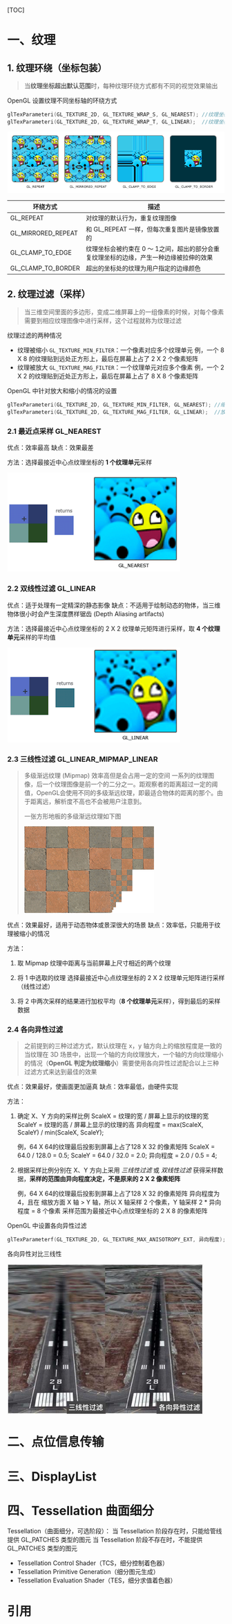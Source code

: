 [TOC]

# 一、纹理

## 1. 纹理环绕（坐标包装）

> 当**纹理坐标超出默认范围**时，每种纹理环绕方式都有不同的视觉效果输出

OpenGL 设置纹理不同坐标轴的环绕方式

```c
glTexParameteri(GL_TEXTURE_2D, GL_TEXTURE_WRAP_S, GL_NEAREST); //纹理坐标 s/u/x 轴的包装格式
glTexParameteri(GL_TEXTURE_2D, GL_TEXTURE_WRAP_T, GL_LINEAR);  //纹理坐标 t/v/y 轴的包装格式
```

![](images/texture_wrapping.png)

| 环绕方式           | 描述                                                         |
| ------------------ | ------------------------------------------------------------ |
| GL_REPEAT          | 对纹理的默认行为，重复纹理图像                               |
| GL_MIRRORED_REPEAT | 和 GL_REPEAT 一样，但每次重复图片是镜像放置的                |
| GL_CLAMP_TO_EDGE   | 纹理坐标会被约束在 0 ～ 1之间，超出的部分会重复纹理坐标的边缘，产生一种边缘被拉伸的效果 |
| GL_CLAMP_TO_BORDER | 超出的坐标处的纹理为用户指定的边缘颜色                       |



## 2. 纹理过滤（采样）

> 当三维空间里面的多边形，变成二维屏幕上的一组像素的时候，对每个像素需要到相应纹理图像中进行采样，这个过程就称为纹理过滤 

纹理过滤的两种情况

- 纹理被缩小 `GL_TEXTURE_MIN_FILTER`：一个像素对应多个纹理单元
  例，一个 8 X 8 的纹理贴到远处正方形上，最后在屏幕上占了 2 X 2 个像素矩阵
- 纹理被放大 `GL_TEXTURE_MAG_FILTER`：一个纹理单元对应多个像素
  例，一个 2 X 2 的纹理贴到近处正方形上，最后在屏幕上占了 8 X 8 个像素矩阵


OpenGL 中针对放大和缩小的情况的设置

```c
glTexParameteri(GL_TEXTURE_2D, GL_TEXTURE_MIN_FILTER, GL_NEAREST); //缩小
glTexParameteri(GL_TEXTURE_2D, GL_TEXTURE_MAG_FILTER, GL_LINEAR);  //放大
```

### 2.1 最近点采样 GL_NEAREST

优点：效率最高
缺点：效果最差

方法：选择最接近中心点纹理坐标的 **1 个纹理单元**采样

![](images/texture_nearest.png)

### 2.2 双线性过滤 GL_LINEAR

优点：适于处理有一定精深的静态影像
缺点：不适用于绘制动态的物体，当三维物体很小时会产生深度赝样锯齿 (Depth Aliasing artifacts)

方法：选择最接近中心点纹理坐标的 2 X 2 纹理单元矩阵进行采样，取 **4 个纹理单元**采样的平均值

![](images/texture_linear.png)

### 2.3 三线性过滤 GL_LINEAR_MIPMAP_LINEAR

> 多级渐远纹理 (Mipmap) 
> 效率高但是会占用一定的空间
> 一系列的纹理图像，后一个纹理图像是前一个的二分之一。距观察者的距离超过一定的阈值，OpenGL会使用不同的多级渐远纹理，即最适合物体的距离的那个。由于距离远，解析度不高也不会被用户注意到。
>
> 一张方形地板的多级渐远纹理如下图
>
> ![](images/mipmaps.png)

优点：效果最好，适用于动态物体或景深很大的场景
缺点：效率低，只能用于纹理被缩小的情况

方法：

1. 取 Mipmap 纹理中距离与当前屏幕上尺寸相近的两个纹理

2. 将 1 中选取的纹理 选择最接近中心点纹理坐标的 2 X 2 纹理单元矩阵进行采样（线性过滤）

3. 将 2 中两次采样的结果进行加权平均（**8 个纹理单元**采样），得到最后的采样数据


### 2.4 各向异性过滤

> 之前提到的三种过滤方式，默认纹理在 x，y 轴方向上的缩放程度是一致的
> 当纹理在 3D 场景中，出现一个轴的方向纹理放大，一个轴的方向纹理缩小的情况（**OpenGL 判定为纹理缩小**）需要使用各向异性过滤配合以上三种过滤方式来达到最佳的效果

优点：效果最好，使画面更加逼真
缺点：效率最低，由硬件实现

方法：

1. 确定 X、Y 方向的采样比例
   ScaleX = 纹理的宽 / 屏幕上显示的纹理的宽
   ScaleY = 纹理的高 / 屏幕上显示的纹理的高
   异向程度 = max(ScaleX, ScaleY) / min(ScaleX, ScaleY);

   例，64 X 64的纹理最后投影到屏幕上占了128 X 32 的像素矩阵
   ScaleX = 64.0 / 128.0 = 0.5;
   ScaleY = 64.0 / 32.0 = 2.0;
   异向程度 = 2.0 / 0.5 = 4;

2. 根据采样比例分别在 X、Y 方向上采用 *三线性过滤* 或 *双线性过滤* 获得采样数据，**采样的范围由异向程度决定，不是原来的 2 X 2 像素矩阵**

   例，64 X 64的纹理最后投影到屏幕上占了128 X 32 的像素矩阵
   异向程度为 4，且在 缩放方面 X 轴 > Y 轴，所以 X 轴采样 2 个像素，Y 轴采样 2 * 异向程度 = 8 个像素
   采样范围为最接近中心点纹理坐标的 2 X 8 的像素矩阵

OpenGL 中设置各向异性过滤

```c
glTexParameterf(GL_TEXTURE_2D, GL_TEXTURE_MAX_ANISOTROPY_EXT, 异向程度);
```

各向异性对比三线性

![](images/texture_anisotropic.jpg)



# 二、点位信息传输

# 三、DisplayList



# 四、Tessellation 曲面细分

Tessellation（曲面细分，可选阶段）：
当 Tessellation 阶段存在时，只能给管线提供 GL_PATCHES 类型的图元
当 Tessellation 阶段不存在时，不能提供 GL_PATCHES 类型的图元

- Tessellation Control Shader（TCS，细分控制着色器）
- Tessellation Primitive Generation（细分图元生成）
- Tessellation Evaluation Shader（TES，细分求值着色器）



# 引用

